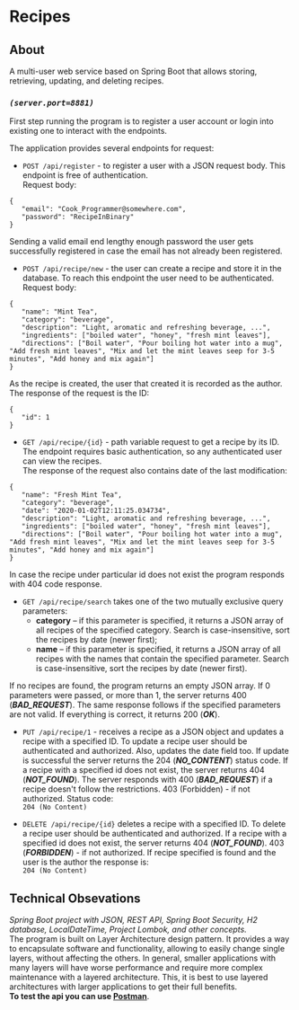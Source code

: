# Recipes

## About 
A multi-user web service based on Spring Boot that allows storing, retrieving, updating, and deleting recipes.
### *`(server.port=8881)`*  
First step running the program is to register a user account or login into existing one to interact with the endpoints.  

The application provides several endpoints for request:
* `POST /api/register` - to register a user with a JSON request body. This endpoint is free of authentication.  
Request body:
```
{
   "email": "Cook_Programmer@somewhere.com",
   "password": "RecipeInBinary"
}
```
Sending a valid email end lengthy enough password the user gets successfully registered in case the email has not already been registered. 

* `POST /api/recipe/new` - the user can create a recipe and store it in the database. To reach this endpoint the user need to be authenticated.  
Request body:  
```
{
   "name": "Mint Tea",
   "category": "beverage",
   "description": "Light, aromatic and refreshing beverage, ...",
   "ingredients": ["boiled water", "honey", "fresh mint leaves"],
   "directions": ["Boil water", "Pour boiling hot water into a mug", "Add fresh mint leaves", "Mix and let the mint leaves seep for 3-5 minutes", "Add honey and mix again"]
}
``` 
As the recipe is created, the user that created it is recorded as the author.  
The response of the request is the ID:  
```
{
   "id": 1
}
```
* `GET /api/recipe/{id}` - path variable request to get a recipe by its ID. The endpoint requires basic authentication, so any authenticated user can view the recipes.  
The response of the request also contains date of the last modification: 
```
{
   "name": "Fresh Mint Tea",
   "category": "beverage",
   "date": "2020-01-02T12:11:25.034734",
   "description": "Light, aromatic and refreshing beverage, ...",
   "ingredients": ["boiled water", "honey", "fresh mint leaves"],
   "directions": ["Boil water", "Pour boiling hot water into a mug", "Add fresh mint leaves", "Mix and let the mint leaves seep for 3-5 minutes", "Add honey and mix again"]
}
```
In case the recipe under particular id does not exist the program responds with 404 code response.
* `GET /api/recipe/search` takes one of the two mutually exclusive query parameters:
  * **category** – if this parameter is specified, it returns a JSON array of all recipes of the specified category. Search is case-insensitive, sort the recipes by date (newer first);
  * **name** – if this parameter is specified, it returns a JSON array of all recipes with the names that contain the specified parameter. Search is case-insensitive, sort the recipes by date (newer first).  
  
If no recipes are found, the program returns an empty JSON array. If 0 parameters were passed, or more than 1, the server returns 400 (***BAD_REQUEST***). The same response follows if the specified parameters are not valid. If everything is correct, it returns 200 (**_OK_**).

* `PUT /api/recipe/1` - receives a recipe as a JSON object and updates a recipe with a specified ID. To update a recipe user should be authenticated and authorized. Also, updates the date field too. If update is successful the server returns the 204 (***NO_CONTENT***) status code. If a recipe with a specified id does not exist, the server returns 404 (**_NOT_FOUND_**). The server responds with 400 (***BAD_REQUEST***) if a recipe doesn't follow the restrictions. 403 (Forbidden) - if not authorized.
Status code:  
`204 (No Content)`

* `DELETE /api/recipe/{id}` deletes a recipe with a specified ID. To delete a recipe user should be authenticated and authorized. If a recipe with a specified id does not exist, the server returns 404 (**_NOT_FOUND_**). 403 (**_FORBIDDEN_**) - if not authorized. If recipe specified is found and the user is the author the response is:  
`204 (No Content)`

## Technical Obsevations  
*Spring Boot project with JSON, REST API, Spring Boot Security, H2 database, LocalDateTime, Project Lombok, and other concepts.*  
The program is built on Layer Architecture design pattern. It provides a way to encapsulate software and functionality, allowing to easily change single layers, without affecting the others. In general, smaller applications with many layers will have worse performance and require more complex maintenance with a layered architecture. This, it is best to use layered architectures with larger applications to get their full benefits.  
**To test the api you can use [Postman](https://www.postman.com/)**.

